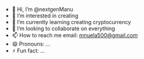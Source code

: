 - 👋 Hi, I’m @nextgenManu
- 👀 I’m interested in creating
- 🌱 I’m currently learning creating cryptocurrency
- 💞️ I’m looking to collaborate on everything
- 📫 How to reach me email: mnuela500@gmail.com
- 😄 Pronouns: ...
- ⚡ Fun fact: ...

<!---
nextgenManu/nextgenManu is a ✨ special ✨ repository because its `README.md` (this file) appears on your GitHub profile.
You can click the Preview link to take a look at your changes.
--->
